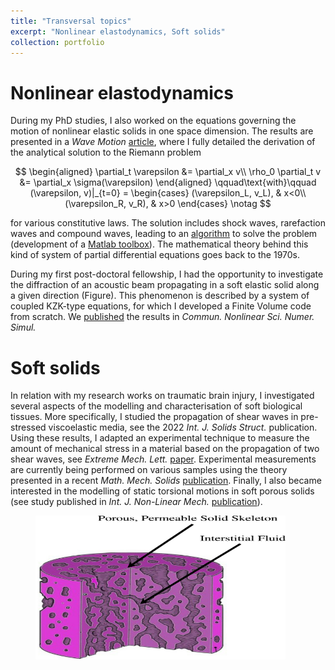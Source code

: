 ```yaml
---
title: "Transversal topics"
excerpt: "Nonlinear elastodynamics, Soft solids"
collection: portfolio
---
```


# Nonlinear elastodynamics

During my PhD studies, I also worked on the equations governing the motion of nonlinear elastic solids in one space dimension. The results are presented in a <i>Wave Motion</i> [article](/publication/2017-06-27-wamot), where I fully detailed the derivation of the analytical solution to the Riemann problem

$$
\begin{aligned}
\partial_t \varepsilon &= \partial_x v\\
\rho_0 \partial_t v &= \partial_x \sigma(\varepsilon)
\end{aligned}
\qquad\text{with}\qquad
(\varepsilon, v)|_{t=0} = \begin{cases}
(\varepsilon_L, v_L), & x<0\\
(\varepsilon_R, v_R), & x>0
\end{cases}
\notag
$$

for various constitutive laws. The solution includes shock waves, rarefaction waves and compound waves, leading to an [algorithm](http://gchiavassa.perso.centrale-marseille.fr/RiemannElasto/) to solve the problem (development of a [Matlab toolbox](https://www.mathworks.com/matlabcentral/fileexchange/63424-riemannelasto1d)). The mathematical theory behind this kind of system of partial differential equations goes back to the 1970s.

During my first post-doctoral fellowship, I had the opportunity to investigate the diffraction of an acoustic beam propagating in a soft elastic solid along a given direction (Figure). This phenomenon is described by a system of coupled KZK-type equations, for which I developed a Finite Volume code from scratch. We [published](/publication/2021-09-08-cnsns) the results in <i>Commun. Nonlinear Sci. Numer. Simul.</i>

# Soft solids

In relation with my research works on traumatic brain injury, I investigated several aspects of the modelling and characterisation of soft biological tissues. More specifically, I studied the propagation of shear waves in pre-stressed viscoelastic media, see the 2022 <i>Int. J. Solids Struct.</i> publication. Using these results, I adapted an experimental technique to measure the amount of mechanical stress in a material based on the propagation of two shear waves, see <i>Extreme Mech. Lett.</i> [paper](/publication/2024-02-23-eml). Experimental measurements are currently being performed on various samples using the theory presented in a recent <i>Math. Mech. Solids</i> [publication](/publication/2024-03-13-mms). Finally, I also became interested in the modelling of static torsional motions in soft porous solids (see study published in <i>Int. J. Non-Linear Mech.</i> [publication](/publication/2023-12-06-nlm)).

<figure>
    <img src="/images/Porous.png" width="400" height="230" alt="Soft porous cylinder">
</figure>